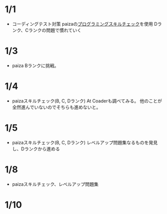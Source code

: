 # 1/1
- コーディングテスト対策
  paizaの[プログラミングスキルチェック](https://paiza.jp/challenges)を使用
  Dランク、Cランクの問題で慣れていく

# 1/3
- paiza Bランクに挑戦。

# 1/4
- paizaスキルチェック(B, C, Dランク)
At Coaderも調べてみる。
他のことが全然進んでいないのでそちらも進めないと。

# 1/5
- paizaスキルチェック(B, C, Dランク)
  レベルアップ問題集なるものを発見し、Dランクから進める

# 1/8
- paizaスキルチェック、レベルアップ問題集

# 1/10
